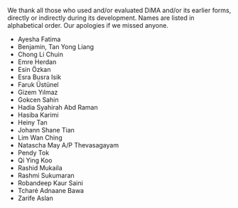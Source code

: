 We thank all those who used and/or evaluated DiMA and/or its earlier forms, directly or indirectly during its development. Names are listed in alphabetical order. Our apologies if we missed anyone.

- Ayesha Fatima
- Benjamin, Tan Yong Liang
- Chong Li Chuin
- Emre Herdan
- Esin Özkan
- Esra Busra Isik
- Faruk Üstünel
- Gizem Yılmaz
- Gokcen Sahin
- Hadia Syahirah Abd Raman
- Hasiba Karimi
- Heiny Tan
- Johann Shane Tian
- Lim Wan Ching
- Natascha May A/P Thevasagayam 
- Pendy Tok
- Qi Ying Koo
- Rashid Mukaila
- Rashmi Sukumaran
- Robandeep Kaur Saini
- Tcharé Adnaane Bawa
- Zarife Aslan